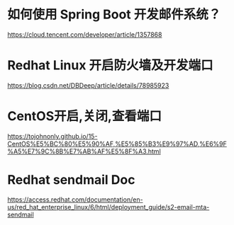 # 如何使用 Spring Boot 开发邮件系统？
https://cloud.tencent.com/developer/article/1357868


# Redhat Linux 开启防火墙及开发端口
https://blog.csdn.net/DBDeep/article/details/78985923


# CentOS开启,关闭,查看端口
https://tojohnonly.github.io/15-CentOS%E5%BC%80%E5%90%AF,%E5%85%B3%E9%97%AD,%E6%9F%A5%E7%9C%8B%E7%AB%AF%E5%8F%A3.html

# Redhat sendmail Doc
https://access.redhat.com/documentation/en-us/red_hat_enterprise_linux/6/html/deployment_guide/s2-email-mta-sendmail